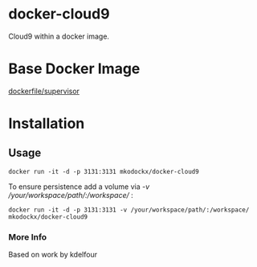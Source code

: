 # docker-cloud9
Cloud9 within a docker image.

# Base Docker Image
[dockerfile/supervisor](https://registry.hub.docker.com/u/dockerfile/supervisor/)

# Installation

## Usage

    docker run -it -d -p 3131:3131 mkodockx/docker-cloud9
    
To ensure persistence add a volume via *-v /your/workspace/path/:/workspace/* :

    docker run -it -d -p 3131:3131 -v /your/workspace/path/:/workspace/ mkodockx/docker-cloud9
    
### More Info

Based on work by kdelfour